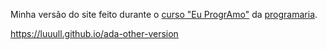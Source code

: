 Minha versão do site feito durante o [curso "Eu ProgrAmo"](https://euprogramo.thinkific.com/courses/curso-onlineeu-programo-turma-18) da [programaria](https://www.programaria.org/).

https://luuull.github.io/ada-other-version
